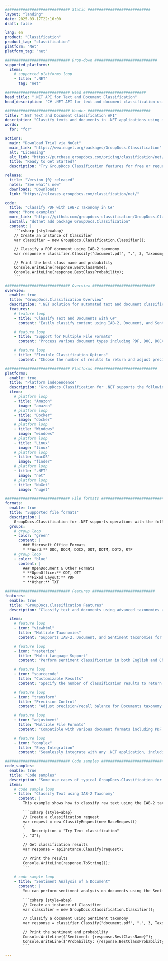 ```yaml
---
############################# Static ############################
layout: "landing"
date: 2025-03-17T22:16:00
draft: false

lang: en
product: "Classification"
product_tag: "classification"
platform: "Net"
platform_tag: "net"

############################# Drop-down ############################
supported_platforms:
  items:
    # supported_platforms loop
    - title: ".NET"
      tag: "net"

############################# Head ############################
head_title: ".NET API for Text and Document Classification"
head_description: "C# .NET API for text and document classification using IAB-2, Document, and Sentiment taxonomies. Classify content in various formats including PDF, DOC, DOCX, RTF, and TXT."

############################# Header ############################
title: ".NET Text and Document Classification API"
description: "Classify texts and documents in .NET applications using multiple taxonomies."
words:
  for: "for"

actions:
  main: "Download Trial via NuGet"
  main_link: "https://www.nuget.org/packages/GroupDocs.Classification"
  alt: "Licensing"
  alt_link: "https://purchase.groupdocs.com/pricing/classification/net/"
  title: "Ready to Get Started?"
  description: "Try GroupDocs.Classification features for free or request a license"

release:
  title: "Version {0} released"
  notes: "See what's new"
  downloads: "Downloads"
  link: "https://releases.groupdocs.com/classification/net/"

code:
  title: "Classify PDF with IAB-2 Taxonomy in C#"
  more: "More examples"
  more_link: "https://github.com/groupdocs-classification/GroupDocs.Classification-for-.NET"
  install: "dotnet add package GroupDocs.Classification"
  content: |
    ```csharp {style=abap}   
    // Create an instance of Classifier
    var classifier = new GroupDocs.Classification.Classifier();

    // Classify a PDF document using IAB-2 taxonomy
    var response = classifier.Classify("document.pdf", ".", 3, Taxonomy.Iab2);

    // Print the best class name and probability
    Console.WriteLine(response.BestClassName);
    Console.WriteLine(response.BestClassProbability);
    ```

############################# Overview ############################
overview:
  enable: true
  title: "GroupDocs.Classification Overview"
  description: ".NET solution for automated text and document classification using various taxonomies."
  features:
    # feature loop
    - title: "Classify Text and Documents with C#"
      content: "Easily classify content using IAB-2, Document, and Sentiment taxonomies with GroupDocs.Classification for .NET."

    # feature loop
    - title: "Support for Multiple File Formats"
      content: "Process various document types including PDF, DOC, DOCX, RTF, TXT, and more."

    # feature loop
    - title: "Flexible Classification Options"
      content: "Choose the number of results to return and adjust precision/recall balance for Documents taxonomy."

############################# Platforms ############################
platforms:
  enable: true
  title: "Platform independence"
  description: "GroupDocs.Classification for .NET supports the following operating systems, frameworks, and package managers"
  items:
    # platform loop
    - title: "Amazon"
      image: "amazon"
    # platform loop
    - title: "Docker"
      image: "docker"
    # platform loop
    - title: "Windows"
      image: "windows"
    # platform loop
    - title: "Linux"
      image: "linux"
    # platform loop
    - title: "macOS"
      image: "finder"
    # platform loop
    - title: ".NET"
      image: "net"
    # platform loop
    - title: "NuGet"
      image: "nuget"

############################# File formats ############################
formats:
  enable: true
  title: "Supported file formats"
  description: |
    GroupDocs.Classification for .NET supports operations with the following [file formats](https://docs.groupdocs.com/classification/net/supported-document-formats/).
  groups:
    # group loop
    - color: "green"
      content: |
        ### Microsoft Office Formats
        * **Word:** DOC, DOCM, DOCX, DOT, DOTM, DOTX, RTF
    # group loop
    - color: "blue"
      content: |
        ### OpenDocument & Other Formats
        * **OpenOffice:** ODT, OTT
        * **Fixed Layout:** PDF
        * **Other:** TXT

############################# Features ############################
features:
  enable: true
  title: "GroupDocs.Classification Features"
  description: "Classify text and documents using advanced taxonomies and options."

  items:
    # feature loop
    - icon: "viewhtml"
      title: "Multiple Taxonomies"
      content: "Supports IAB-2, Document, and Sentiment taxonomies for versatile classification."

    # feature loop
    - icon: "rasterize"
      title: "Multi-Language Support"
      content: "Perform sentiment classification in both English and Chinese."

    # feature loop
    - icon: "sourcecode"
      title: "Customizable Results"
      content: "Specify the number of classification results to return."

    # feature loop
    - icon: "transform"
      title: "Precision Control"
      content: "Adjust precision/recall balance for Documents taxonomy classification."

    # feature loop
    - icon: "adjustment"
      title: "Multiple File Formats"
      content: "Compatible with various document formats including PDF, DOC, DOCX, RTF, and TXT."

    # feature loop
    - icon: "complex"
      title: "Easy Integration"
      content: "Seamlessly integrate with any .NET application, including ASP.NET and Windows apps."

############################# Code samples ############################
code_samples:
  enable: true
  title: "Code samples"
  description: "Some use cases of typical GroupDocs.Classification for .NET operations"
  items:
    # code sample loop
    - title: "Classify Text using IAB-2 Taxonomy"
      content: |
        This example shows how to classify raw text using the IAB-2 taxonomy:
        
        ```csharp {style=abap}
        // Create a classification request
        var request = new ClassifyRequest(new BaseRequest()
        {
            Description = "Try Text classification"
        }, "3");

        // Get classification results
        var response = apiInstance.Classify(request);

        // Print the results
        Console.WriteLine(response.ToString());
        ```
        
    # code sample loop
    - title: "Sentiment Analysis of a Document"
      content: |
        You can perform sentiment analysis on documents using the Sentiment taxonomy:
        
        ```csharp {style=abap}
        // Create an instance of Classifier
        var classifier = new GroupDocs.Classification.Classifier();

        // Classify a document using Sentiment taxonomy
        var response = classifier.Classify("document.pdf", ".", 3, Taxonomy.Sentiment);

        // Print the sentiment and probability
        Console.WriteLine($"Sentiment: {response.BestClassName}");
        Console.WriteLine($"Probability: {response.BestClassProbability}");
        ```

---
```


